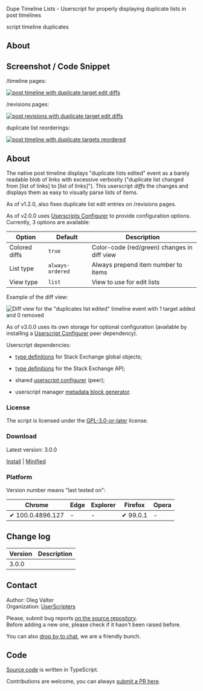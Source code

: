 Dupe Timeline Lists - Userscript for properly displaying duplicate lists in post timelines

script timeline duplicates


<!-- thumbnail:  -->
<!-- version: 3.0.0 -->
<!-- tag: script -->
<!-- excerpt: The native post timeline displays "duplicate lists edited" event as an unreadable mess of links. This userscript diffs the changes and displays them as easy to visually parse lists of items. -->


## About

## Screenshot / Code Snippet

/timeline pages:

[![post timeline with duplicate target edit diffs][1]][1]

/revisions pages:

[![post revisions with duplicate target edit diffs][2]][2]

duplicate list reorderings:

[![post timeline with duplicate targets reordered][3]][3]

## About

The native post timeline displays "duplicate lists edited" event as a barely readable blob of links with excessive verbosity ("duplicate list changed from [list of links] to [list of links]"). This userscript *diffs* the changes and displays them as easy to visually parse lists of items.

As of v1.2.0, also fixes duplicate list edit entries on /revisions pages.

As of v2.0.0 uses [Userscripts Configurer][16] to provide configuration options. Currently, 3 options are available:

| Option    | Default          | Description |
| --------- | ---------------- | ----------- |
| Colored diffs | `true` | Color-code (red/green) changes in diff view |
| List type | `always-ordered` | Always prepend item number to items |
| View type | `list` | View to use for edit lists |

Example of the diff view:

![Diff view for the "duplicates list edited" timeline event with 1 target added and 0 removed][17]

As of v3.0.0 uses its own storage for optional configuration (available by installing a [Userscript Configurer][18] peer dependency).

Userscript dependencies:
- [type definitions][12] for Stack Exchange global objects;
- [type definitions][13] for the Stack Exchange API;
- shared [userscript configurer][16] (peer);
- userscript manager [metadata block generator][14].

  [1]: https://i.stack.imgur.com/kgTUf.png
  [2]: https://i.stack.imgur.com/bSug1.png
  [3]: https://i.stack.imgur.com/K43Og.png
  [4]:  https://spdx.org/licenses/GPL-3.0-or-later
  [5]:  https://github.com/userscripters/dupe-timeline-lists/raw/master/dist/modern/index.user.js
  [6]:  https://github.com/userscripters/dupe-timeline-lists/raw/master/dist/modern/index.min.user.js
  [7]: https://stackoverflow.com/users/11407695/oleg-valter
  [8]: https://github.com/userscripters
  [9]: https://github.com/userscripters/dupe-timeline-lists/issues
  [10]: https://chat.stackoverflow.com/rooms/214345/userscript-newbies-and-friends
  [11]: https://github.com/userscripters/dupe-timeline-lists/blob/master/src/index.ts
  [12]: https://stackapps.com/q/9063/78873
  [13]: https://stackapps.com/q/9162/78873
  [14]: https://stackapps.com/q/9088/78873
  [15]: https://github.com/userscripters/dupe-timeline-lists/pulls
  [16]: https://stackapps.com/q/9403/78873
  [17]: https://i.stack.imgur.com/xh4V7.png
  [18]: https://github.com/userscripters/userscripts-configurer/raw/master/dist/modern/index.user.js

### License

The script is licensed under the [GPL-3.0-or-later](https://spdx.org/licenses/GPL-3.0-or-later) license.

### Download

Latest version: 3.0.0

[Install](https://github.com/userscripters/dupe-timeline-lists/raw/master/dist/modern/index.user.js) | [Minified](https://github.com/userscripters/dupe-timeline-lists/raw/master/dist/modern/index.min.user.js)


### Platform

Version number means "last tested on":

| Chrome | Edge | Explorer | Firefox | Opera |
| - | - | - | - | - |
| ✔ 100.0.4896.127 | - | - | ✔ 99.0.1 | - |

## Change log

| Version    | Description |
| ---------- | ----------- |
| 3.0.0 |             |

## Contact

Author: Oleg Valter
<br>Organization: [UserScripters](https://github.com/userscripters)

Please, submit bug reports [on the source repository](https://github.com/userscripters/dupe-timeline-lists/issues).
<br>Before adding a new one, please check if it hasn't been raised before.

You can also [drop by to chat](https://chat.stackoverflow.com/rooms/214345), we are a friendly bunch.

## Code

[Source code](https://github.com/userscripters/dupe-timeline-lists/blob/master/src/index.ts) is written in TypeScript.

Contributions are welcome, you can always [submit a PR here](https://github.com/userscripters/dupe-timeline-lists/pulls).